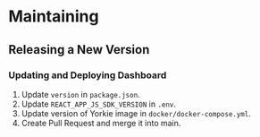 # Maintaining

## Releasing a New Version

### Updating and Deploying Dashboard

1. Update `version` in `package.json`.
2. Update `REACT_APP_JS_SDK_VERSION` in `.env`.
3. Update version of Yorkie image in `docker/docker-compose.yml`.
3. Create Pull Request and merge it into main.
